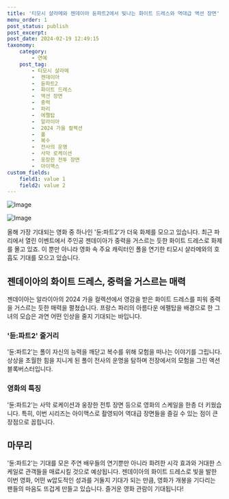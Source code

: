 ```yaml
---
title: '티모시 샬라메와 젠데이아 듄파트2에서 빛나는 화이트 드레스와 역대급 액션 장면'
menu_order: 1
post_status: publish
post_excerpt: 
post_date: 2024-02-19 12:49:15
taxonomy:
    category:
        - 연예
    post_tag:
        - 티모시 샬라메
        -  젠데이아
        -  듄파트2
        -  화이트 드레스
        -  액션 장면
        -  중력
        -  파리
        -  에펠탑
        -  알라이아
        -  2024 가을 컬렉션
        -  폴
        -  복수
        -  전사의 운명
        -  사막 로케이션
        -  웅장한 전투 장면
        -  아이맥스
custom_fields:
    field1: value 1
    field2: value 2
---
```


![Image](https://ssl.pstatic.net/mimgnews/image/117/2024/02/13/0003806122_001_20240213102301207.jpg?type=w540)

![Image](https://mimgnews.pstatic.net/image/117/2024/02/13/0003806122_002_20240213102301268.jpg?type=w540)

올해 가장 기대되는 영화 중 하나인 '듄:파트2'가 더욱 화제를 모으고 있습니다. 최근 파리에서 열린 이벤트에서 주인공 젠데이아가 중력을 거스르는 듯한 화이트 드레스로 화제를 몰고 있죠. 이 뿐만 아니라 영화 속 주요 캐릭터인 폴을 연기한 티모시 샬라메와의 호흡도 기대를 모으고 있습니다.
## 젠데이아의 화이트 드레스, 중력을 거스르는 매력
젠데이아는 알라이아의 2024 가을 컬렉션에서 영감을 받은 화이트 드레스를 피워 중력을 거스르는 듯한 매력을 펼쳤습니다. 프랑스 파리의 아름다운 에펠탑을 배경으로 한 그녀의 모습은 과연 어떤 인상을 줄지 기대되는 바입니다.
### '듄:파트2' 줄거리
'듄:파트2'는 폴이 자신의 능력을 깨닫고 복수를 위해 모험을 떠나는 이야기를 그립니다. 상상을 초월한 힘을 지니게 된 폴이 전사의 운명을 탐하며 전장에서의 모험을 그린 액션 블록버스터입니다.
### 영화의 특징
'듄:파트2'는 사막 로케이션과 웅장한 전투 장면 등으로 영화의 스케일을 한층 더 키웠습니다. 특히, 이번 시리즈는 아이맥스로 촬영되어 역대급 장면들을 즐길 수 있는 점이 큰 장점으로 꼽힙니다.
## 마무리
'듄:파트2'는 기대를 모은 주연 배우들의 연기뿐만 아니라 화려한 시각 효과와 거대한 스케일로 관객들을 매료시킬 것으로 예상됩니다. 젠데이아의 화이트 드레스로 빛을 발한 이번 영화, 어떤 w압도적인 성과를 거둘지 기대가 되는 만큼, 영화가 개봉을 기다리는 팬들의 마음도 뜨겁게 만들고 있습니다. 즐거운 영화 관람이 기대됩니다!
